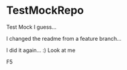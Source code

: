 # TestMockRepo
Test Mock I guess...

I changed the readme from a feature branch...

I did it again... :) Look at me

F5
